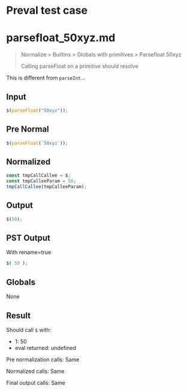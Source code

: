 # Preval test case

# parsefloat_50xyz.md

> Normalize > Builtins > Globals with primitives > Parsefloat 50xyz
>
> Calling parseFloat on a primitive should resolve

This is different from `parseInt`...

## Input

`````js filename=intro
$(parseFloat("50xyz"));
`````

## Pre Normal


`````js filename=intro
$(parseFloat(`50xyz`));
`````

## Normalized


`````js filename=intro
const tmpCallCallee = $;
const tmpCalleeParam = 50;
tmpCallCallee(tmpCalleeParam);
`````

## Output


`````js filename=intro
$(50);
`````

## PST Output

With rename=true

`````js filename=intro
$( 50 );
`````

## Globals

None

## Result

Should call `$` with:
 - 1: 50
 - eval returned: undefined

Pre normalization calls: Same

Normalized calls: Same

Final output calls: Same
